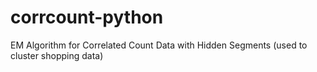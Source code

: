 # corrcount-python
EM Algorithm for Correlated Count Data with Hidden Segments (used to cluster shopping data)

